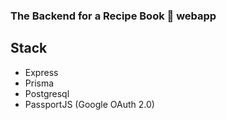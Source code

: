 ### The Backend for a Recipe Book 📑 webapp

## Stack

- Express
- Prisma
- Postgresql
- PassportJS (Google OAuth 2.0)
